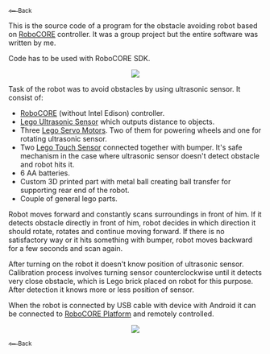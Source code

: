 <a href="https://loruro.github.io/"><sub>⟵ Back</sub></a>

This is the source code of a program for the obstacle avoiding robot based on [RoboCORE](https://robocore.io/) controller.
It was a group project but the entire software was written by me.

Code has to be used with RoboCORE SDK.

<div align="center"><img src="https://raw.githubusercontent.com/loruro/Obstacle_Avoiding_Robot---RoboCORE/master/img/robot.jpg"/></div>

Task of the robot was to avoid obstacles by using ultrasonic sensor.
It consist of:
* [RoboCORE](https://robocore.io/) (without Intel Edison) controller.
* [Lego Ultrasonic Sensor](http://shop.lego.com/en-PL/Ultrasonic-Sensor-9846) which outputs distance to objects.
* Three [Lego Servo Motors](http://shop.lego.com/en-PL/EV3-Large-Servo-Motor-45502). Two of them for powering wheels and one for rotating ultrasonic sensor.
* Two [Lego Touch Sensor](http://shop.lego.com/en-PL/Touch-Sensor-9843) connected together with bumper. It's safe mechanism in the case where ultrasonic sensor doesn't detect obstacle and robot hits it.
* 6 AA batteries.
* Custom 3D printed part with metal ball creating ball transfer for supporting rear end of the robot.
* Couple of general lego parts.

Robot moves forward and constantly scans surroundings in front of him. If it detects obstacle directly in front of him, robot decides in which direction it should rotate, rotates and continue moving forward.
If there is no satisfactory way or it hits something with bumper, robot moves backward for a few seconds and scan again.

After turning on the robot it doesn't know position of ultrasonic sensor. Calibration process involves turning sensor counterclockwise until it detects very close obstacle, which is Lego brick placed on robot for this purpose. After detection it knows more or less position of sensor.

When the robot is connected by USB cable with device with Android it can be connected to [RoboCORE Platform](https://wiki.robocore.io/cloud:start) and remotely controlled.

<div align="center"><a href="https://www.youtube.com/watch?v=U8Yx7cLgSN8" target="_blank"><img src="https://raw.githubusercontent.com/loruro/Obstacle_Avoiding_Robot---RoboCORE/master/img/robot_video_thumbnail.jpg"/></a></div>

<a href="https://loruro.github.io/"><sub>⟵ Back</sub></a>
